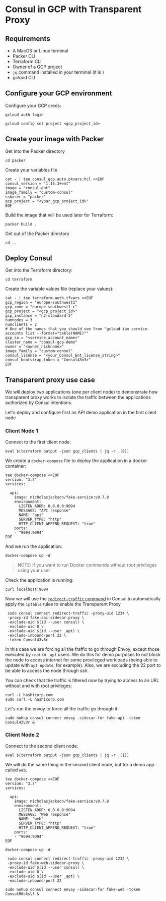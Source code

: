 # Consul in GCP with Transparent Proxy

## Requirements
* A MacOS or Linux terminal
* Packer CLI
* Terraform CLI
* Owner of a GCP project
* `jq` command installed in your terminal (it is )
* gcloud CLI

## Configure your GCP environment
Configure your GCP creds:
```
gcloud auth login
```

```
gcloud config set project <gcp_project_id>
```

## Create your image with Packer
Get into the Packer directory
```
cd packer
```

Create your variables file 
```
cat - | tee consul_gcp.auto.pkvars.hcl <<EOF
consul_version = "1.16.3+ent"
image = "consul-ent"
image_family = "custom-consul"
sshuser = "packer"
gcp_project = "<your_gcp_project_id>"
EOF
```

Build the image that will be used later for Terraform:
```
packer build . 
```

Get out of the Packer directory
```
cd ..
```

## Deploy Consul

Get into the Terraform directory:
```
cd terraform
```

Create the variable values file (replace your values):
```
cat - | tee terraform.auth.tfvars <<EOF
gcp_region = "europe-southwest1"
gcp_zone = "europe-southwest1-c"
gcp_project = "<gcp_project_id>"
gcp_instance = "n2-standard-2"
numnodes = 3
numclients = 2
# One of the names that you should see from "gcloud iam service-accounts list --format="table(NAME)""
gcp_sa = "<service_account_name>"
cluster_name = "consul-gcp-demo"
owner = "<owner_nickname>"
image_family = "custom-consul"
consul_license = "<your_Consul_Ent_license_string>"
consul_bootstrap_token = "Consul43v3r"
EOF
```


## Transparent proxy use case
We will deploy two applications (one per client node) to demonstrate how transparent proxy works to isolate the traffic between the applications authorized by Consul intentions.

Let's deploy and configure first an API demo application in the first client node

### Client Node 1

Connect to the first client node:
```
eval $(terraform output -json gcp_clients | jq -r .[0])
```

We create a `docker-compose` file to deploy the application in a docker container:

```
tee docker-compose <<EOF
version: "3.7"
services:

  api:
    image: nicholasjackson/fake-service:v0.7.8
    environment:
      LISTEN_ADDR: 0.0.0.0:9094
      MESSAGE: "API response"
      NAME: "api"
      SERVER_TYPE: "http"
      HTTP_CLIENT_APPEND_REQUEST: "true"
    ports:
    - "9094:9094"
EOF
```

And we run the application:
```
docker-compose up -d
```

> NOTE: If you want to run Docker commands without root privileges using your user 

Check the application is running:
```
curl localhost:9094
```

Now we will use the [`redirect-traffic` command](https://developer.hashicorp.com/consul/commands/connect/redirect-traffic) in Consul to automatically apply the `iptable` rules to enable the Transparent Proxy
 
```
 sudo consul connect redirect-traffic -proxy-uid 1234 \
 -proxy-id fake-api-sidecar-proxy \
 -exclude-uid $(id --user consul) \
 -exclude-uid 0 \
 -exclude-uid $(id --user _apt) \
 -exclude-inbound-port 22 \
 -token Consul43v3r
```

In this case we are forcing all the fraffic to go through Envoy, except those executed by `root` or `_apt` users. We do this for demo purposes to not block the node to access internet for some provileged workloads (being able to update with `apt update`, for example). Also, we are excluding the 22 port to be able to access the node through ssh.

You can check that the traffic is filtered now by trying to access to an URL without and with root privileges:
```
curl -L hashicorp.com
sudo curl -L hashicorp.com
```

Let's run the envoy to force all the traffic go through it:
```
sudo nohup consul connect envoy -sidecar-for fake-api -token Consul43v3r &
```

### Client Node 2
Connect to the second client node:
```
eval $(terraform output -json gcp_clients | jq -r .[1])
```

We will do the same thing in the second client node, but for a demo app called `web`.

```
tee docker-compose <<EOF
version: "3.7"
services:

  api:
    image: nicholasjackson/fake-service:v0.7.8
    environment:
      LISTEN_ADDR: 0.0.0.0:9094
      MESSAGE: "Web response"
      NAME: "web"
      SERVER_TYPE: "http"
      HTTP_CLIENT_APPEND_REQUEST: "true"
    ports:
    - "9094:9094"
EOF
```

```
docker-compose up -d
```

```
 sudo consul connect redirect-traffic -proxy-uid 1234 \
 -proxy-id fake-web-sidecar-proxy \
 -exclude-uid $(id --user consul) \
 -exclude-uid 0 \
 -exclude-uid $(id --user _apt) \
 -exclude-inbound-port 22
```

```
sudo nohup consul connect envoy -sidecar-for fake-web -token ConsulR0cks\! &
```